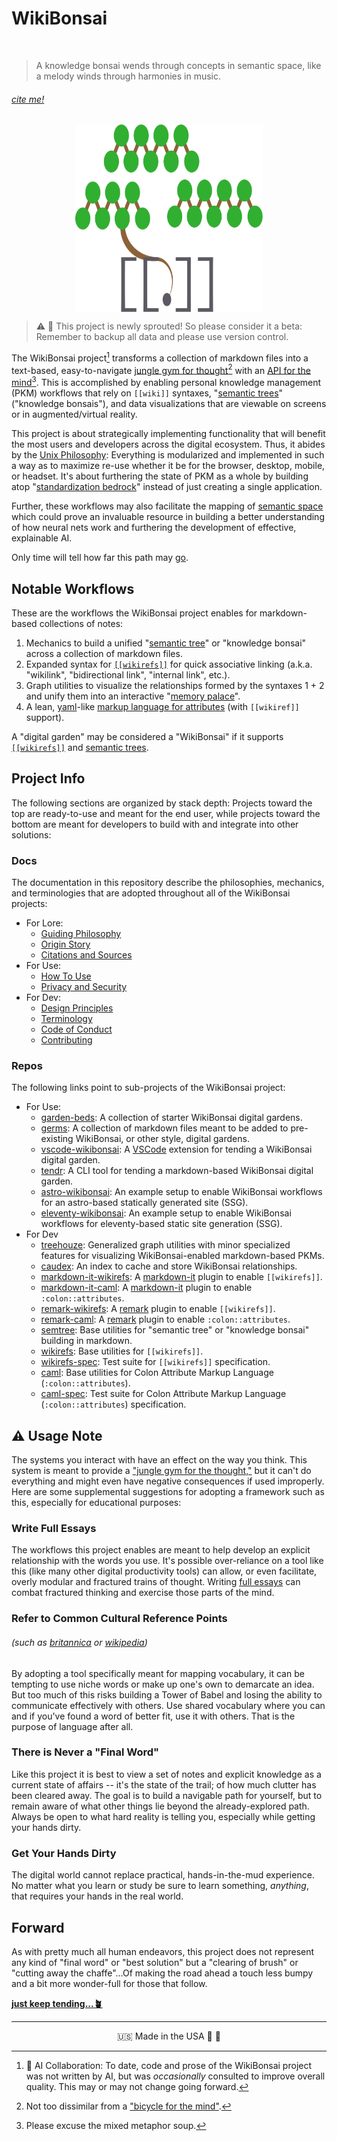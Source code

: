 # WikiBonsai

![[](https://github.com/wikibonsai/wikibonsai)](https://img.shields.io/badge/%F0%9F%8E%8B-A%20WikiBonsai%20Project-brightgreen)

> A knowledge bonsai wends through concepts in semantic space, like a melody winds through harmonies in music.

###### [cite me!][wikbon-doc-cite-this]

<div style="width:100%; display: flex; justify-content: center;">
  <img src="./media/wikibonsai.svg" width="300" height="300"/>
</div>

> ⚠️ 🌱 This project is newly sprouted! So please consider it a beta: Remember to backup all data and please use version control.

The WikiBonsai project[^ai] transforms a collection of markdown files into a text-based, easy-to-navigate [jungle gym for thought][wikbon-doc-philosophy--a-jungle-gym-for-thought][^mind] with an [API for the mind][wikbon-doc-design--an-api-for-the-mind][^mixed-metaphors]. This is accomplished by enabling personal knowledge management (PKM) workflows that rely on `[[wiki]]` syntaxes, "[semantic trees][reddit-musk]" ("knowledge bonsais"), and data visualizations that are viewable on screens or in augmented/virtual reality.

This project is about strategically implementing functionality that will benefit the most users and developers across the digital ecosystem. Thus, it abides by the [Unix Philosophy][art-unix-phil]: Everything is modularized and implemented in such a way as to maximize re-use whether it be for the browser, desktop, mobile, or headset. It's about furthering the state of PKM as a whole by building atop "[standardization bedrock][wikbon-doc-design--drilling-down-to-standardization-bedrock]" instead of just creating a single application.

Further, these workflows may also facilitate the mapping of [semantic space][wikbon-doc-design--semantic-space] which could prove an invaluable resource in building a better understanding of how neural nets work and furthering the development of effective, explainable AI.

Only time will tell how far this path may [go][wikbon-doc-philosophy--finding-free-will].

## Notable Workflows

These are the workflows the WikiBonsai project enables for markdown-based collections of notes:

1. Mechanics to build a unified "[semantic tree][wikbon-repo-semtree]" or "knowledge bonsai" across a collection of markdown files.
2. Expanded syntax for [`[[wikirefs]]`][wikbon-repo-wikirefs] for quick associative linking (a.k.a. "wikilink", "bidirectional link", "internal link", etc.).
3. Graph utilities to visualize the relationships formed by the syntaxes 1 + 2 and unify them into an interactive "[memory palace][memory-palace]".
4. A lean, [yaml][yaml]-like [markup language for attributes][wikbon-repo-caml-mkdn] (with `[[wikiref]]` support).

A "digital garden" may be considered a "WikiBonsai" if it supports [`[[wikirefs]]`][wikbon-repo-wikirefs] and [semantic trees][wikbon-repo-semtree].

## Project Info

The following sections are organized by stack depth: Projects toward the top are ready-to-use and meant for the end user, while projects toward the bottom are meant for developers to build with and integrate into other solutions:

### Docs

The documentation in this repository describe the philosophies, mechanics, and terminologies that are adopted throughout all of the WikiBonsai projects:

- For Lore:
  - [Guiding Philosophy][wikbon-doc-philosophy]
  - [Origin Story][wikbon-doc-story]
  - [Citations and Sources][wikbon-doc-cite]
- For Use:
  - [How To Use][wikbon-doc-use]
  - [Privacy and Security][wikbon-doc-secure]
- For Dev:
  - [Design Principles][wikbon-doc-design]
  - [Terminology][wikbon-doc-terms]
  - [Code of Conduct][wikbon-doc-code-of-conduct]
  - [Contributing][wikbon-doc-contributing]

### Repos

The following links point to sub-projects of the WikiBonsai project:

- For Use:
  - [garden-beds][wikbon-repo-garden-beds]: A collection of starter WikiBonsai digital gardens.
  - [germs][wikbon-repo-germs]: A collection of markdown files meant to be added to pre-existing WikiBonsai, or other style, digital gardens.
  - [vscode-wikibonsai][wikbon-repo-vscode-wikibonsai]: A [VSCode][git-vscode] extension for tending a WikiBonsai digital garden.
  - [tendr][wikbon-repo-tendr]: A CLI tool for tending a markdown-based WikiBonsai digital garden.
  - [astro-wikibonsai][wikbon-repo-astro-wikibonsai]: An example setup to enable WikiBonsai workflows for an astro-based statically generated site (SSG).
  - [eleventy-wikibonsai][wikbon-repo-eleventy-wikibonsai]: An example setup to enable WikiBonsai workflows for eleventy-based static site generation (SSG).
- For Dev
  - [treehouze][wikbon-repo-treehouze]: Generalized graph utilities with minor specialized features for visualizing WikiBonsai-enabled markdown-based PKMs.
  - [caudex][wikbon-repo-caudex]: An index to cache and store WikiBonsai relationships.
  - [markdown-it-wikirefs][wikbon-repo-markdown-it-wikirefs]: A [markdown-it][git-markdown-it] plugin to enable `[[wikirefs]]`.
  - [markdown-it-caml][wikbon-repo-markdown-it-caml]: A [markdown-it][git-markdown-it] plugin to enable  `:colon::attributes`.
  - [remark-wikirefs][wikbon-repo-remark-wikirefs]: A [remark][git-remark] plugin to enable `[[wikirefs]]`.
  - [remark-caml][wikbon-repo-remark-caml]: A [remark][git-remark] plugin to enable `:colon::attributes`.
  - [semtree][wikbon-repo-semtree]: Base utilities for "semantic tree" or "knowledge bonsai" building in markdown.
  - [wikirefs][wikbon-repo-wikirefs]: Base utilities for `[[wikirefs]]`.
  - [wikirefs-spec][wikbon-repo-wikirefs-spec]: Test suite for `[[wikirefs]]` specification.
  - [caml][wikbon-repo-caml-mkdn]: Base utilities for Colon Attribute Markup Language (`:colon::attributes`).
  - [caml-spec][wikbon-repo-caml-spec]: Test suite for Colon Attribute Markup Language (`:colon::attributes`) specification.

## ⚠️ Usage Note

The systems you interact with have an effect on the way you think. This system is meant to provide a ["jungle gym for the thought,"][wikbon-doc-philosophy--a-jungle-gym-for-thought] but it can't do everything and might even have negative consequences if used improperly. Here are some supplemental suggestions for adopting a framework such as this, especially for educational purposes:

### Write Full Essays

The workflows this project enables are meant to help develop an explicit relationship with the words you use. It's possible over-reliance on a tool like this (like many other digital productivity tools) can allow, or even facilitate, overly modular and fractured trains of thought. Writing [full essays][utb-essay] can combat fractured thinking and exercise those parts of the mind.

### Refer to Common Cultural Reference Points
###### (such as [britannica][britannica] or [wikipedia][wikipedia])

By adopting a tool specifically meant for mapping vocabulary, it can be tempting to use niche words or make up one's own to demarcate an idea. But too much of this risks building a Tower of Babel and losing the ability to communicate effectively with others. Use shared vocabulary where you can and if you've found a word of better fit, use it with others. That is the purpose of language after all.

### There is Never a "Final Word"

Like this project it is best to view a set of notes and explicit knowledge as a current state of affairs -- it's the state of the trail; of how much clutter has been cleared away. The goal is to build a navigable path for yourself, but to remain aware of what other things lie beyond the already-explored path. Always be open to what hard reality is telling you, especially while getting your hands dirty.

### Get Your Hands Dirty

The digital world cannot replace practical, hands-in-the-mud experience. No matter what you learn or study be sure to learn something, _anything_, that requires your hands in the real world.

## Forward

As with pretty much all human endeavors, this project does not represent any kind of "final word" or "best solution" but a "clearing of brush" or "cutting away the chaffe"...Of making the road ahead a touch less bumpy and a bit more wonder-full for those that follow.

[**just keep tending...🪴**][wikbon-doc-use]

---

<div style="display: flex; justify-content: center;">
  <span>🇺🇸 Made in the USA 🦅 🐊</span>
</div>


[^ai]: 🤖 AI Collaboration: To date, code and prose of the WikiBonsai project was not written by AI, but was _occasionally_ consulted to improve overall quality. This may or may not change going forward.
[^mind]: Not too dissimilar from a ["bicycle for the mind"][utb-mind-bike].
[^mixed-metaphors]: Please excuse the mixed metaphor soup.

[art-unix-phil]: <https://ia902701.us.archive.org/12/items/bstj57-6-1899/bstj57-6-1899_text.pdf>
[britannica]: <https://britannica.com/>
[reddit-musk]: <https://www.reddit.com/r/IAmA/comments/2rgsan/comment/cnfre0a/?utm_source=share&utm_medium=web2x&context=3>
[git-markdown-it]: <https://github.com/markdown-it/markdown-it>
[git-remark]: <https://github.com/remarkjs/remark>
[git-vscode]: <https://github.com/microsoft/vscode>
[memory-palace]: <https://artofmemory.com/blog/how-to-build-a-memory-palace/>
[utb-essay]: <https://www.youtube.com/watch?v=XHIhtWPpDVI>
[utb-mind-bike]: <https://www.youtube.com/watch?v=KmuP8gsgWb8>
[wikipedia]: <https://www.wikipedia.org>
[yaml]: <https://yaml.org/>

[wikbon-doc-cite]: <https://github.com/wikibonsai/wikibonsai/tree/main/docs/CITE.md>
[wikbon-doc-cite-this]: <https://github.com/wikibonsai/wikibonsai/tree/main/CITATION.bib>
[wikbon-doc-code-of-conduct]: <https://github.com/wikibonsai/wikibonsai/tree/main/docs/CODE_OF_CONDUCT.md>
[wikbon-doc-contributing]: <https://github.com/wikibonsai/wikibonsai/tree/main/CONTRIBUTING.md>
[wikbon-doc-design]: <https://github.com/wikibonsai/wikibonsai/tree/main/docs/DESIGN.md>
[wikbon-doc-design--an-api-for-the-mind]: <https://github.com/wikibonsai/wikibonsai/tree/main/docs/DESIGN.md#an-api-for-the-mind>
[wikbon-doc-design--drilling-down-to-standardization-bedrock]: <https://github.com/wikibonsai/wikibonsai/tree/main/docs/DESIGN.md#drilling-down-to-standardization-bedrock>
[wikbon-doc-design--semantic-space]: <https://github.com/wikibonsai/wikibonsai/tree/main/docs/DESIGN.md#semantic-space>
[wikbon-doc-philosophy]: <https://github.com/wikibonsai/wikibonsai/tree/main/docs/PHILOSOPHY.md>
[wikbon-doc-philosophy--a-jungle-gym-for-thought]: <https://github.com/wikibonsai/wikibonsai/tree/main/docs/PHILOSOPHY.md#a-jungle-gym-for-thought>
[wikbon-doc-philosophy--finding-free-will]: <https://github.com/wikibonsai/wikibonsai/tree/main/docs/PHILOSOPHY.md#finding-free-will>
[wikbon-doc-secure]: <https://github.com/wikibonsai/wikibonsai/tree/main/docs/SECURE.md>
[wikbon-doc-story]: <https://github.com/wikibonsai/wikibonsai/tree/main/docs/STORY.md>
[wikbon-doc-terms]: <https://github.com/wikibonsai/wikibonsai/tree/main/docs/TERMS.md>
[wikbon-doc-use]: <https://github.com/wikibonsai/wikibonsai/tree/main/docs/USE.md>

[wikbon-repo-astro-wikibonsai]: <https://github.com/wikibonsai/astro-wikibonsai>
[wikbon-repo-caml-mkdn]: <https://github.com/wikibonsai/caml-mkdn>
[wikbon-repo-caml-spec]: <https://github.com/wikibonsai/caml-mkdn/tree/main/spec>
[wikbon-repo-caudex]: <https://github.com/wikibonsai/caudex>
[wikbon-repo-eleventy-wikibonsai]: <https://github.com/wikibonsai/eleventy-wikibonsai>
[wikbon-repo-garden-beds]: <https://github.com/wikibonsai/garden-beds>
[wikbon-repo-germs]: <https://github.com/wikibonsai/germs>
[wikbon-repo-markdown-it-caml]: <https://github.com/wikibonsai/markdown-it-caml>
[wikbon-repo-markdown-it-wikirefs]: <https://github.com/wikibonsai/markdown-it-wikirefs>
[wikbon-repo-remark-caml]: <https://github.com/wikibonsai/remark-caml>
[wikbon-repo-remark-wikirefs]: <https://github.com/wikibonsai/remark-wikirefs>
[wikbon-repo-semtree]: <https://github.com/wikibonsai/semtree>
[wikbon-repo-tendr]: <https://github.com/wikibonsai/tendr>
[wikbon-repo-treehouze]: <https://github.com/wikibonsai/treehouze>
[wikbon-repo-vscode-wikibonsai]: <https://github.com/wikibonsai/vscode-wikibonsai>
[wikbon-repo-wikirefs]: <https://github.com/wikibonsai/wikirefs>
[wikbon-repo-wikirefs-spec]: <https://github.com/wikibonsai/wikirefs/tree/main/spec>
